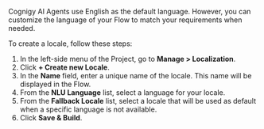 Cognigy AI Agents use English as the default language. However, you can customize the language of your Flow to match your requirements when needed.

To create a locale, follow these steps:

1. In the left-side menu of the Project, go to **Manage > Localization**.
2. Click **+ Create new Locale**.
3. In the **Name** field, enter a unique name of the locale. This name will be displayed in the Flow.
4. From the **NLU Language** list, select a language for your locale.
5. From the **Fallback Locale** list, select a locale that will be used as default when a specific language is not available.
6. Click **Save & Build**.